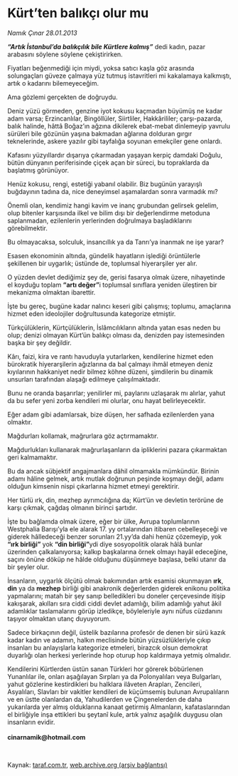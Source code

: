 # Kürt’ten balıkçı olur mu

*Namık Çınar 28.01.2013*

<div class="yazi"><p><b><i>“Artık İstanbul’da balıkçılık bile Kürtlere kalmış”</i></b> dedi kadın, pazar arabasını söylene söylene çekiştirirken.</p>
<p>Fiyatları beğenmediği için miydi, yoksa satıcı kaşla göz arasında solungaçları güveze çalmaya yüz tutmuş istavritleri mi kakalamaya kalkmıştı, artık o kadarını bilemeyeceğim.</p>
<p>Ama gözlemi gerçekten de doğruydu.</p>
<p>Deniz yüzü görmeden, genzine iyot kokusu kaçmadan büyümüş ne kadar adam varsa; Erzincanlılar, Bingöllüler, Siirtliler, Hakkârililer; çarşı-pazarda, balık halinde, hâttâ Boğaz’ın ağzına dikilerek ebat-mebat dinlemeyip yavrulu sürüleri bile gözünün yaşına bakmadan ağlarına dolduran gırgır teknelerinde, askere yazılır gibi tayfalığa soyunan emekçiler gene onlardı.</p>
<p>Kafasını yüzyıllardır dışarıya çıkarmadan yaşayan kerpiç damdaki Doğulu, bütün dünyanın periferisinde çiçek açan bir süreci, bu topraklarda da başlatmış görünüyor.</p>
<p>Henüz kokusu, rengi, estetiği yabanıl olabilir. Biz bugünün yarayışlı buğdayının tadına da, nice deneyimsel aşamalardan sonra varmadık mı?</p>
<p>Önemli olan, kendimiz hangi kavim ve inanç grubundan gelirsek gelelim, olup bitenler karşısında ilkel ve bilim dışı bir değerlendirme metoduna saplanmadan, ezilenlerin yerlerinden doğrulmaya başladıklarını görebilmektir.</p>
<p>Bu olmayacaksa, solculuk, insancıllık ya da Tanrı’ya inanmak ne işe yarar?</p>
<p>Esasen ekonominin altında, gündelik hayatların işlediği örüntülerle şekillenen bir uygarlık; üstünde de, toplumsal hiyerarşiler yer alır.</p>
<p>O yüzden devlet dediğimiz şey de, gerisi fasarya olmak üzere, nihayetinde el koyduğu toplam <b>“artı değer”</b>i toplumsal sınıflara yeniden üleştiren bir mekanizma olmaktan ibarettir.</p>
<p>İşte bu gereç, bugüne kadar nalıncı keseri gibi çalışmış; toplumu, amaçlarına hizmet eden ideolojiler doğrultusunda kategorize etmiştir.</p>
<p>Türkçülüklerin, Kürtçülüklerin, İslâmcılıkların altında yatan esas neden bu olup; denizi olmayan Kürt’ün balıkçı olması da, denizden pay istemesinden başka bir şey değildir.</p>
<p>Kârı, faizi, kira ve rantı havuduyla yutarlarken, kendilerine hizmet eden bürokratik hiyerarşilerin ağızlarına da bal çalmayı ihmâl etmeyen deniz kıyılarının hakkaniyet nedir bilmez köhne düzeni, şimdilerin bu dinamik unsurları tarafından alaşağı edilmeye çalışılmaktadır.</p>
<p>Bunu ne oranda başarırlar; yenilirler mi, paylarını uzlaşarak mı alırlar, yahut da bu sefer yeni zorba kendileri mi olurlar, onu hayat belirleyecektir.</p>
<p>Eğer adam gibi adamlarsak, bize düşen, her safhada ezilenlerden yana olmaktır.</p>
<p>Mağdurları kollamak, mağrurlara göz açtırmamaktır.</p>
<p>Mağdurlukları kullanarak mağrurlaşanların da ipliklerini pazara çıkarmaktan geri kalmamaktır.</p>
<p>Bu da ancak sübjektif angajmanlara dâhil olmamakla mümkündür. Birinin adamı hâline gelmek, artık mutlak doğrunun peşinde koşmayı değil, adamı olduğun kimsenin nispi çıkarlarına hizmet etmeyi gerektirir.</p>
<p>Her türlü ırk, din, mezhep ayrımcılığına da; Kürt’ün ve devletin terörüne de karşı çıkmak, çağdaş olmanın birinci şartıdır.</p>
<p>İşte bu bağlamda olmak üzere, eğer bir ülke, Avrupa toplumlarının Westphalia Barışı’yla ele alarak 17. yy ortalarından itibaren cebelleşeceği ve giderek hâlledeceği benzer sorunları 21.yy’da dahi henüz çözemeyip, yok <b>“ırk birliği”</b> yok <b>“din birliği”</b>ydi diye sosyopolitik olarak hâlâ bunlar üzerinden çalkalanıyorsa; kalkıp başkalarına örnek olmayı hayâl edeceğine, saçını önüne döküp ne hâlde olduğunu düşünmeye başlasa, belki utanır da bir şeyler olur.</p>
<p>İnsanların, uygarlık ölçütü olmak bakımından artık esamisi okunmayan <b>ırk</b>, <b>din</b> ya da <b>mezhep</b> birliği gibi anakronik değerlerden giderek enikonu politika yapmalarını; matah bir şey sanıp belledikleri bu doneler çerçevesinde itişip kakışarak, akılları sıra ciddi ciddi devlet adamlığı, bilim adamlığı yahut âkil adamlıklar taslamalarını görüp izledikçe, böyleleriyle aynı nüfus cüzdanını taşıyor olmaktan utanç duyuyorum.</p>
<p>Sadece birkaçının değil, üstelik bazılarına profesör de denen bir sürü kazık kadar kadın ve adamın, halkın meclisinde bütün yüzsüzlükleriyle çıkıp insanları bu anlayışlarla kategorize etmeleri, birazcık olsun demokrat duyarlığı olan herkesi yerlerinde hop oturup hop kaldırmaya yetmiş olmalıdır.</p>
<p>Kendilerini Kürtlerden üstün sanan Türkleri hor görerek böbürlenen Yunanlılar ile, onları aşağılayan Sırpları ya da Polonyalıları veya Bulgarları, yahut gözlerine kestirdikleri bu halklara ilâveten Arapları, Zencileri, Asyalıları, Slavları bir vakitler kendileri de küçümsemiş bulunan Avrupalıların ve en üstte olanlardan da, Yahudilerden ve Çingenelerden de daha yukarılarda yer almış olduklarına kanaat getirmiş Almanların, kafataslarından el birliğiyle inşa ettikleri bu şeytanî kule, artık yalnız aşağılık duygusu olan insanların evidir.<br/><br/><b>cinarnamik@hotmail.com</b></p>
<p> </p>
</div>

Kaynak: [taraf.com.tr](http://www.taraf.com.tr/namik-cinar/makale-kurt-ten-balikci-olur-mu.htm), [web.archive.org (arşiv bağlantısı)](http://web.archive.org/web/20131107152742/http://www.taraf.com.tr/namik-cinar/makale-kurt-ten-balikci-olur-mu.htm)
